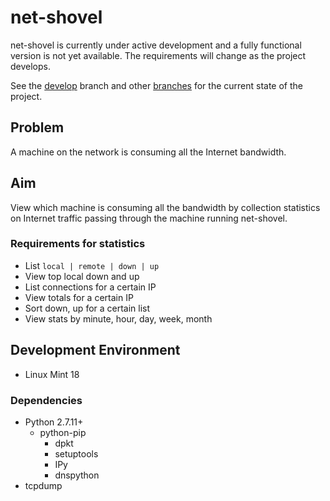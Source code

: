 net-shovel
==========

net-shovel is currently under active development and a fully functional version is not yet available. The requirements will change as the project develops.

See the [develop](https://github.com/egeldenhuys/net-shovel/tree/develop) branch and other [branches](https://github.com/egeldenhuys/net-shovel/branches) for the current state of the project.

## Problem
A machine on the network is consuming all the Internet bandwidth.

## Aim
View which machine is consuming all the bandwidth by collection statistics on Internet traffic passing through the machine running net-shovel.

### Requirements for statistics
- List `local | remote | down | up`
- View top local down and up
- List connections for a certain IP
- View totals for a certain IP
- Sort down, up for a certain list
- View stats by minute, hour, day, week, month

## Development Environment

- Linux Mint 18

### Dependencies
- Python 2.7.11+
	- python-pip
		- dpkt
		- setuptools
		- IPy
		- dnspython
- tcpdump
